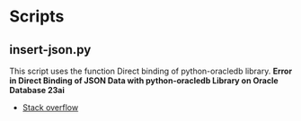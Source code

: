 # Scripts

## insert-json.py

This script uses the function Direct binding of python-oracledb library.
**Error in Direct Binding of JSON Data with python-oracledb Library on Oracle Database 23ai**

- [Stack overflow](https://stackoverflow.com/questions/78657956/error-in-direct-binding-of-json-data-with-python-oracledb-library-on-oracle-data)
